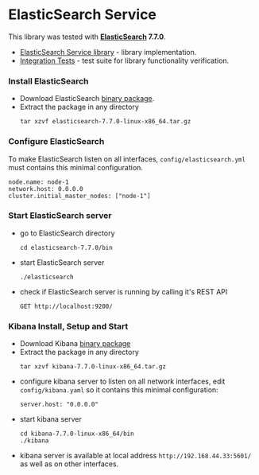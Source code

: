 # ElasticSearch Service
This library was tested with __[ElasticSearch](https://www.elastic.co/downloads/elasticsearch) 7.7.0__.

* [ElasticSearch Service library](elasticsearch-service) - library implementation.
* [Integration Tests](elasticsearch-tests) - test suite for library functionality verification.

### Install ElasticSearch
* Download ElasticSearch [binary package](https://www.elastic.co/downloads/elasticsearch).
* Extract the package in any directory 
  ```
  tar xzvf elasticsearch-7.7.0-linux-x86_64.tar.gz
  ```

### Configure ElasticSearch
To make ElasticSearch listen on all interfaces, ``config/elasticsearch.yml`` must contains this minimal configuration.
```
node.name: node-1
network.host: 0.0.0.0
cluster.initial_master_nodes: ["node-1"]
```

### Start ElasticSearch server
* go to ElasticSearch directory
  ```
  cd elasticsearch-7.7.0/bin
  ```
* start ElasticSearch server
  ```
  ./elasticsearch
  ```  
* check if ElasticSearch server is running by calling it's REST API
  ```
  GET http://localhost:9200/
  ```  

### Kibana Install, Setup and Start
* Download Kibana [binary package](https://www.elastic.co/downloads/kibana)
* Extract the package in any directory
  ```
  tar xzvf kibana-7.7.0-linux-x86_64.tar.gz
  ```
* configure kibana server to listen on all network interfaces,
  edit ``config/kibana.yaml`` so it contains this minimal configuration:
  ```
  server.host: "0.0.0.0"
  ```
* start kibana server
  ```
  cd kibana-7.7.0-linux-x86_64/bin
  ./kibana
  ```
* kibana server is available at local address ``http://192.168.44.33:5601/`` as well as on other interfaces.  
